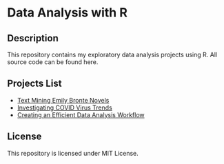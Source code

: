 # Data Analysis with R
## Description
This repository contains my exploratory data analysis projects using R. All source code can be found here.

## Projects List
- [Text Mining Emily Bronte Novels](https://github.com/namithadeshpande/Data-Analysis-with-R/blob/master/Emily_bronte.R)
- [Investigating COVID Virus Trends](https://github.com/namithadeshpande/Data-Analysis-with-R/blob/master/Investigating-COVID-Virus-Trends.Rmd)
- [Creating an Efficient Data Analysis Workflow](https://github.com/namithadeshpande/Data-Analysis-with-R/blob/master/Efficient%20WorkFlow.Rmd)

## License
This repository is licensed under MIT License. 
